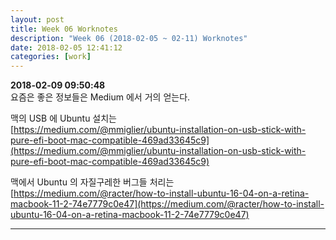 ```yaml
---
layout: post
title: Week 06 Worknotes
description: "Week 06 (2018-02-05 ~ 02-11) Worknotes"
date: 2018-02-05 12:41:12
categories: [work]
---                  
```

**2018-02-09 09:50:48**                 
요즘은 좋은 정보들은 Medium 에서 거의 얻는다.           

맥의 USB 에 Ubuntu 설치는         
[https://medium.com/@mmiglier/ubuntu-installation-on-usb-stick-with-pure-efi-boot-mac-compatible-469ad33645c9](https://medium.com/@mmiglier/ubuntu-installation-on-usb-stick-with-pure-efi-boot-mac-compatible-469ad33645c9)                

맥에서 Ubuntu 의 자질구레한 버그들 처리는                  
[https://medium.com/@racter/how-to-install-ubuntu-16-04-on-a-retina-macbook-11-2-74e7779c0e47](https://medium.com/@racter/how-to-install-ubuntu-16-04-on-a-retina-macbook-11-2-74e7779c0e47)                    


---                     
